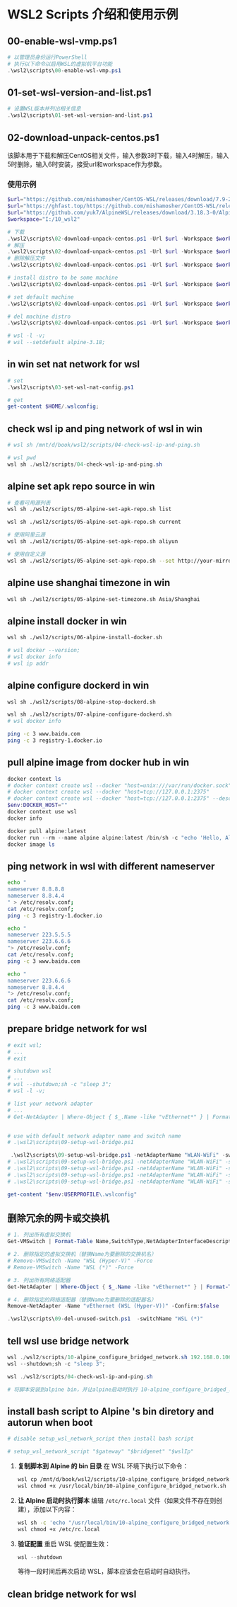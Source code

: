 # WSL2 Scripts 介绍和使用示例

## 00-enable-wsl-vmp.ps1
```powershell
# 以管理员身份运行PowerShell
# 执行以下命令以启用WSL的虚拟机平台功能
.\wsl2\scripts\00-enable-wsl-vmp.ps1
```

## 01-set-wsl-version-and-list.ps1
```powershell
# 设置WSL版本并列出相关信息
.\wsl2\scripts\01-set-wsl-version-and-list.ps1
```

## 02-download-unpack-centos.ps1
该脚本用于下载和解压CentOS相关文件，输入参数3时下载，输入4时解压，输入5时删除，输入6时安装，接受url和workspace作为参数。
### 使用示例
```powershell
$url="https://github.com/mishamosher/CentOS-WSL/releases/download/7.9-2211/CentOS7.zip"
$url="https://ghfast.top/https://github.com/mishamosher/CentOS-WSL/releases/download/9-stream-20230626/CentOS9-stream.zip"
$url="https://github.com/yuk7/AlpineWSL/releases/download/3.18.3-0/Alpine.zip";$WSL_DISTRO="alpine-3.18";$TODYFOMAT="20250530";
$workspace="I:/10_wsl2"

# 下载
.\wsl2\scripts\02-download-unpack-centos.ps1 -Url $url -Workspace $workspace -Action 3
# 解压
.\wsl2\scripts\02-download-unpack-centos.ps1 -Url $url -Workspace $workspace -Action 4
# 删除解压文件
.\wsl2\scripts\02-download-unpack-centos.ps1 -Url $url -Workspace $workspace -Action 5

# install distro to be some machine
.\wsl2\scripts\02-download-unpack-centos.ps1 -Url $url -Workspace $workspace -Action 6 -WSL_DISTRO "$WSL_DISTRO" -TODYFOMAT "$TODYFOMAT"

# set default machine
.\wsl2\scripts\02-download-unpack-centos.ps1 -Url $url -Workspace $workspace -Action 7 -WSL_DISTRO "$WSL_DISTRO" 

# del machine distro
.\wsl2\scripts\02-download-unpack-centos.ps1 -Url $url -Workspace $workspace -Action 8 -WSL_DISTRO "$WSL_DISTRO"

# wsl -l -v;
# wsl --setdefault alpine-3.18;
```

## in win set nat network for wsl
```powershell
# set
.\wsl2\scripts\03-set-wsl-nat-config.ps1

# get
get-content $HOME/.wslconfig;

```

<!-- ## login default distion wsl bash
```bash
wsl -l -v;
wsl --setdefault alpine-3.18;
wsl;
``` -->

<!-- ## get wsl ip and ping network in wsl
```bash
sh ./wsl2/scripts/04-check-wsl-ip-and-ping.sh
``` -->

## check wsl ip and ping network of wsl in win
```powershell
# wsl sh /mnt/d/book/wsl2/scripts/04-check-wsl-ip-and-ping.sh

# wsl pwd
wsl sh ./wsl2/scripts/04-check-wsl-ip-and-ping.sh
```


## alpine set apk repo source in win
```bash
# 查看可用源列表
wsl sh ./wsl2/scripts/05-alpine-set-apk-repo.sh list

wsl sh ./wsl2/scripts/05-alpine-set-apk-repo.sh current

# 使用阿里云源
wsl sh ./wsl2/scripts/05-alpine-set-apk-repo.sh aliyun

# 使用自定义源
wsl sh ./wsl2/scripts/05-alpine-set-apk-repo.sh --set http://your-mirror.com/alpine/v3.18/main
```


## alpine use shanghai timezone in win
```bash
wsl sh ./wsl2/scripts/05-alpine-set-timezone.sh Asia/Shanghai
```


## alpine install docker in win
```bash
wsl sh ./wsl2/scripts/06-alpine-install-docker.sh

# wsl docker --version;
# wsl docker info
# wsl ip addr
```

## alpine configure dockerd in win
```bash
wsl sh ./wsl2/scripts/08-alpine-stop-dockerd.sh

wsl sh ./wsl2/scripts/07-alpine-configure-dockerd.sh
# wsl docker info

ping -c 3 www.baidu.com
ping -c 3 registry-1.docker.io

```

## pull alpine image from docker hub in win

```powershell
docker context ls 
# docker context create wsl --docker "host=unix:///var/run/docker.sock"
# docker context create wsl --docker "host=tcp://127.0.0.1:2375"
# docker context create wsl --docker "host=tcp://127.0.0.1:2375" --description "Current DOCKER_HOST based configuration"
$env:DOCKER_HOST=""
docker context use wsl 
docker info

docker pull alpine:latest
docker run --rm --name alpine alpine:latest /bin/sh -c "echo 'Hello, Alpine!'"
docker image ls 


```

## ping network in wsl with different nameserver
```bash
echo "
nameserver 8.8.8.8
nameserver 8.8.4.4
" > /etc/resolv.conf;
cat /etc/resolv.conf;
ping -c 3 registry-1.docker.io

echo "
nameserver 223.5.5.5
nameserver 223.6.6.6
"> /etc/resolv.conf;
cat /etc/resolv.conf;
ping -c 3 www.baidu.com

echo "
nameserver 223.6.6.6
nameserver 8.8.4.4
"> /etc/resolv.conf;
cat /etc/resolv.conf;
ping -c 3 www.baidu.com
```


## prepare bridge network for wsl
```powershell
# exit wsl;
# ...
# exit

# shutdown wsl
# ...
# wsl --shutdown;sh -c "sleep 3";
# wsl -l -v;

# list your network adapter
# ...
# Get-NetAdapter | Where-Object { $_.Name -like "vEthernet*" } | Format-Table Name,InterfaceDescription,Status


# use with default network adapter name and switch name
# .\wsl2\scripts\09-setup-wsl-bridge.ps1

 .\wsl2\scripts\09-setup-wsl-bridge.ps1 -netAdapterName "WLAN-WiFi" -switchName "WslBridge"
# .\wsl2\scripts\09-setup-wsl-bridge.ps1 -netAdapterName "WLAN-WiFi" -switchName "WslBridge" -Action 1
# .\wsl2\scripts\09-setup-wsl-bridge.ps1 -netAdapterName "WLAN-WiFi" -switchName "WslBridge" -Action 2
# .\wsl2\scripts\09-setup-wsl-bridge.ps1 -netAdapterName "WLAN-WiFi" -switchName "WslBridge" -Action 3
# .\wsl2\scripts\09-setup-wsl-bridge.ps1 -netAdapterName "WLAN-WiFi" -switchName "WslBridge" -Action 4

get-content "$env:USERPROFILE\.wslconfig"
```

## 删除冗余的网卡或交换机
```powershell
# 1. 列出所有虚拟交换机
Get-VMSwitch | Format-Table Name,SwitchType,NetAdapterInterfaceDescription

# 2. 删除指定的虚拟交换机（替换Name为要删除的交换机名）
# Remove-VMSwitch -Name "WSL (Hyper-V)" -Force
# Remove-VMSwitch -Name "WSL (*)" -Force

# 3. 列出所有网络适配器
Get-NetAdapter | Where-Object { $_.Name -like "vEthernet*" } | Format-Table Name,InterfaceDescription,Status

# 4. 删除指定的网络适配器（替换Name为要删除的适配器名）
Remove-NetAdapter -Name "vEthernet (WSL (Hyper-V))" -Confirm:$false

.\wsl2\scripts\09-del-unused-switch.ps1  -switchName "WSL (*)"
```

## tell wsl use bridge network
```powershell
wsl ./wsl2/scripts/10-alpine_configure_bridged_network.sh 192.168.0.106/24 192.168.0.1 192.168.0.1;
wsl --shutdown;sh -c "sleep 3";

wsl ./wsl2/scripts/04-check-wsl-ip-and-ping.sh

# 将脚本安装到alpine bin，并让alpine启动时执行 10-alpine_configure_bridged_network.sh 192.168.0.106/24 192.168.0.1 192.168.0.1;
```

## install bash script to Alpine 's bin diretory and autorun when boot
```bash
# disable setup_wsl_network_script then install bash script

# setup_wsl_network_script "$gateway" "$bridgenet" "$wslIp"

```
1. **复制脚本到 Alpine 的 bin 目录**
    在 WSL 环境下执行以下命令：
    ```bash
    wsl cp /mnt/d/book/wsl2/scripts/10-alpine_configure_bridged_network.sh /usr/local/bin/
    wsl chmod +x /usr/local/bin/10-alpine_configure_bridged_network.sh
    ```
2. **让 Alpine 启动时执行脚本**
    编辑 `/etc/rc.local` 文件（如果文件不存在则创建），添加以下内容：
    ```bash
    wsl sh -c 'echo "/usr/local/bin/10-alpine_configure_bridged_network.sh 192.168.0.106/24 192.168.0.1 192.168.0.1" >> /etc/rc.local'
    wsl chmod +x /etc/rc.local
    ```
3. **验证配置**
    重启 WSL 使配置生效：
    ```powershell
    wsl --shutdown
    ```
    等待一段时间后再次启动 WSL，脚本应该会在启动时自动执行。

## clean bridge network for wsl
